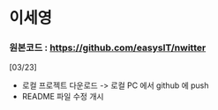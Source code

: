 #  이세영

### 원본코드 : https://github.com/easysIT/nwitter

[03/23]
- 로컬 프로젝트 다운로드 -> 로컬 PC 에서 github 에 push
- README 파일 수정 개시